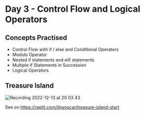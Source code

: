 # Day 3 - Control Flow and Logical Operators

## Concepts Practised

* Control Flow with if / else and Conditional Operators
* Modulo Operator
* Nested if statements and elif statements
* Multiple If Statements in Succession
* Logical Operators

## Treasure Island

![Recording 2022-12-13 at 20 03 43](https://user-images.githubusercontent.com/4297129/207423147-f1da354d-ad93-4bc1-9b3f-b069e78b5810.gif)


See on https://replit.com/@woscar/treasure-island-start
